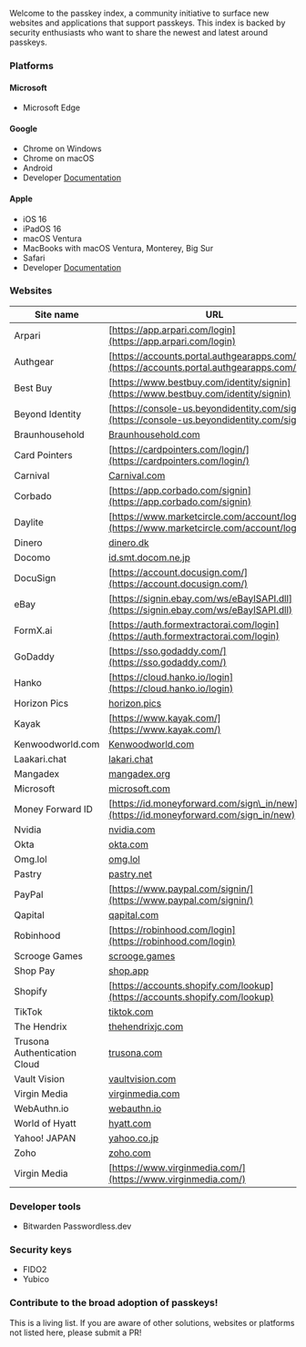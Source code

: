 Welcome to the passkey index, a community initiative to surface new websites and applications that support passkeys. This index is backed by security enthusiasts who want to share the newest and latest around passkeys.

### **Platforms**

#### **Microsoft**

- Microsoft Edge

#### **Google**

- Chrome on Windows
- Chrome on macOS
- Android
- Developer [Documentation](https://developers.google.com/identity/passkeys/supported-environments)

#### **Apple**

- iOS 16
- iPadOS 16
- macOS Ventura
- MacBooks with macOS Ventura, Monterey, Big Sur
- Safari
- Developer [Documentation](https://developer.apple.com/documentation/authenticationservices/public-private_key_authentication/supporting_passkeys)

### **Websites**

| Site name | URL |
| --- | --- |
| Arpari | [https://app.arpari.com/login](https://app.arpari.com/login) |
| Authgear | [https://accounts.portal.authgearapps.com/login](https://accounts.portal.authgearapps.com/login) |
| Best Buy | [https://www.bestbuy.com/identity/signin](https://www.bestbuy.com/identity/signin) |
| Beyond Identity | [https://console-us.beyondidentity.com/signup](https://console-us.beyondidentity.com/signup) |
| Braunhousehold | [Braunhousehold.com](https://preview-bitwarden.gatsbyjs.io/blog/passkey-index-by-bitwarden/Braunhousehold.com) |
| Card Pointers | [https://cardpointers.com/login/](https://cardpointers.com/login/) |
| Carnival | [Carnival.com](https://preview-bitwarden.gatsbyjs.io/blog/passkey-index-by-bitwarden/Carnival.com) |
| Corbado | [https://app.corbado.com/signin](https://app.corbado.com/signin) |
| Daylite | [https://www.marketcircle.com/account/login](https://www.marketcircle.com/account/login) |
| Dinero | [dinero.dk](https://preview-bitwarden.gatsbyjs.io/blog/passkey-index-by-bitwarden/dinero.dk%C2%A0) |
| Docomo | [id.smt.docom.ne.jp](http://id.smt.docom.ne.jp/) |
| DocuSign | [https://account.docusign.com/](https://account.docusign.com/) |
| eBay | [https://signin.ebay.com/ws/eBayISAPI.dll](https://signin.ebay.com/ws/eBayISAPI.dll) |
| FormX.ai | [https://auth.formextractorai.com/login](https://auth.formextractorai.com/login) |
| GoDaddy | [https://sso.godaddy.com/](https://sso.godaddy.com/) |
| Hanko | [https://cloud.hanko.io/login](https://cloud.hanko.io/login) |
| Horizon Pics | [horizon.pics](https://preview-bitwarden.gatsbyjs.io/blog/passkey-index-by-bitwarden/horizon.pics) |
| Kayak | [https://www.kayak.com/](https://www.kayak.com/) |
| Kenwoodworld.com | [Kenwoodworld.com](https://preview-bitwarden.gatsbyjs.io/blog/passkey-index-by-bitwarden/Kenwoodworld.com) |
| Laakari.chat | [lakari.chat](https://preview-bitwarden.gatsbyjs.io/blog/passkey-index-by-bitwarden/lakari.chat) |
| Mangadex | [mangadex.org](http://mangadex.org/) |
| Microsoft | [microsoft.com](http://microsoft.com/) |
| Money Forward ID | [https://id.moneyforward.com/sign\_in/new](https://id.moneyforward.com/sign_in/new) |
| Nvidia | [nvidia.com](http://nvidia.com/) |
| Okta | [okta.com](http://okta.com/) |
| Omg.lol | [omg.lol](https://preview-bitwarden.gatsbyjs.io/blog/passkey-index-by-bitwarden/omg.lol) |
| Pastry | [pastry.net](http://pastry.net/) |
| PayPal | [https://www.paypal.com/signin/](https://www.paypal.com/signin/) |
| Qapital | [qapital.com](http://qapital.com/) |
| Robinhood | [https://robinhood.com/login](https://robinhood.com/login) |
| Scrooge Games | [scrooge.games](https://preview-bitwarden.gatsbyjs.io/blog/passkey-index-by-bitwarden/scrooge.games) |
| Shop Pay | [shop.app](https://preview-bitwarden.gatsbyjs.io/blog/passkey-index-by-bitwarden/shop.app%C2%A0) |
| Shopify | [https://accounts.shopify.com/lookup](https://accounts.shopify.com/lookup) |
| TikTok | [tiktok.com](https://newsroom.tiktok.com/en-us/passkeys-fido-alliance)
| The Hendrix | [thehendrixjc.com](http://thehendrixjc.com/) |
| Trusona Authentication Cloud | [trusona.com](http://trusona.com/) |
| Vault Vision | [vaultvision.com](http://vaultvision.com/) |
| Virgin Media | [virginmedia.com](http://virginmedia.com/) |
| WebAuthn.io | [webauthn.io](http://webauthn.io/) |
| World of Hyatt | [hyatt.com](http://hyatt.com/) |
| Yahoo! JAPAN | [yahoo.co.jp](http://yahoo.co.jp/) |
| Zoho | [zoho.com](http://zoho.com/) |
| Virgin Media | [https://www.virginmedia.com/](https://www.virginmedia.com/) |

### **Developer tools**

- Bitwarden Passwordless.dev

### **Security keys**

- FIDO2
- Yubico

### **Contribute to the broad adoption of passkeys!**
This is a living list. If you are aware of other solutions, websites or platforms not listed here, please submit a PR!
